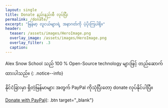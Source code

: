 ```yaml
---
layout: single
title: Donate နည်းနည်းစီ လုပ်ပြီး
permalink: /donate/
excerpt: "မြန်မာ့ လူငယ်များရဲ့ အနာဂတ်ကို ပံ့ပိုးကြပါစို့။"
header:
  teaser: /assets/images/HeroImage.png
  overlay_image: /assets/images/HeroImage.png
  overlay_filter: .3
  caption:
---
```


Alex Snow School သည် 100 % Open-Source technology များဖြင့် တည်ဆောက်ထားပါသည်။
{: .notice--info}

နိုင်ငံခြားမှာ ရှိတဲ့မြန်မာများ အတွက် PayPal ကိုသုံပြီးတော့ donate လုပ်နိုင်ပါပြီ။

[Donate with PayPal](https://www.paypal.com/paypalme/alexsnow348){: .btn target="_blank"}
<i class='fas fa-chevron-circle-right'></i>